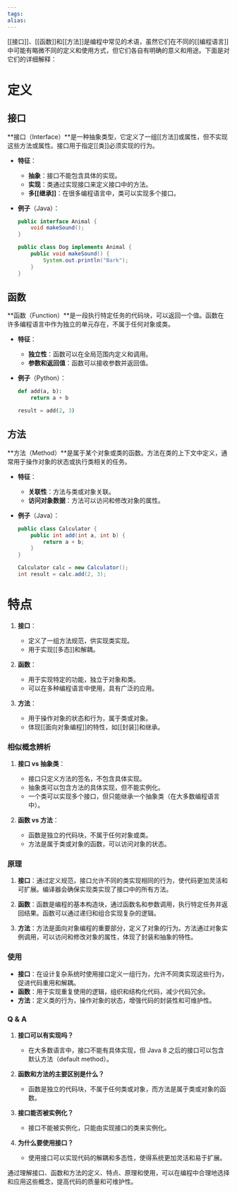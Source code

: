 ```yaml
---
tags: 
alias:
---
```


[[接口]]、[[函数]]和[[方法]]是编程中常见的术语，虽然它们在不同的[[编程语言]]中可能有略微不同的定义和使用方式，但它们各自有明确的意义和用途。下面是对它们的详细解释：

# 定义

## 接口

**接口（Interface）**是一种抽象类型，它定义了一组[[方法]]或属性，但不实现这些方法或属性。接口用于指定[[类]]必须实现的行为。

- **特征**：
  - **抽象**：接口不能包含具体的实现。
  - **实现**：类通过实现接口来定义接口中的方法。
  - **多[[继承]]**：在很多编程语言中，类可以实现多个接口。

- **例子**（Java）：
  ```java
  public interface Animal {
      void makeSound();
  }

  public class Dog implements Animal {
      public void makeSound() {
          System.out.println("Bark");
      }
  }
  ```

## 函数

**函数（Function）**是一段执行特定任务的代码块，可以返回一个值。函数在许多编程语言中作为独立的单元存在，不属于任何对象或类。

- **特征**：
  - **独立性**：函数可以在全局范围内定义和调用。
  - **参数和返回值**：函数可以接收参数并返回值。

- **例子**（Python）：
  ```python
  def add(a, b):
      return a + b

  result = add(2, 3)
  ```

## 方法

**方法（Method）**是属于某个对象或类的函数。方法在类的上下文中定义，通常用于操作对象的状态或执行类相关的任务。

- **特征**：
  - **关联性**：方法与类或对象关联。
  - **访问对象数据**：方法可以访问和修改对象的属性。

- **例子**（Java）：
  ```java
  public class Calculator {
      public int add(int a, int b) {
          return a + b;
      }
  }

  Calculator calc = new Calculator();
  int result = calc.add(2, 3);
  ```

# 特点

1. **接口**：
   - 定义了一组方法规范，供实现类实现。
   - 用于实现[[多态]]和解耦。

2. **函数**：
   - 用于实现特定的功能，独立于对象和类。
   - 可以在多种编程语言中使用，具有广泛的应用。

3. **方法**：
   - 用于操作对象的状态和行为，属于类或对象。
   - 体现[[面向对象编程]]的特性，如[[封装]]和继承。

### 相似概念辨析

1. **接口 vs 抽象类**：
   - 接口只定义方法的签名，不包含具体实现。
   - 抽象类可以包含方法的具体实现，但不能实例化。
   - 一个类可以实现多个接口，但只能继承一个抽象类（在大多数编程语言中）。

2. **函数 vs 方法**：
   - 函数是独立的代码块，不属于任何对象或类。
   - 方法是属于类或对象的函数，可以访问对象的状态。

### 原理

1. **接口**：通过定义规范，接口允许不同的类实现相同的行为，使代码更加灵活和可扩展。编译器会确保实现类实现了接口中的所有方法。

2. **函数**：函数是编程的基本构造块，通过函数名和参数调用，执行特定任务并返回结果。函数可以通过递归和组合实现复杂的逻辑。

3. **方法**：方法是面向对象编程的重要部分，定义了对象的行为。方法通过对象实例调用，可以访问和修改对象的属性，体现了封装和抽象的特性。

### 使用

- **接口**：在设计复杂系统时使用接口定义一组行为，允许不同类实现这些行为，促进代码重用和解耦。
- **函数**：用于实现重复使用的逻辑，组织和结构化代码，减少代码冗余。
- **方法**：定义类的行为，操作对象的状态，增强代码的封装性和可维护性。

### Q & A

1. **接口可以有实现吗？**
   - 在大多数语言中，接口不能有具体实现，但 Java 8 之后的接口可以包含默认方法（default method）。

2. **函数和方法的主要区别是什么？**
   - 函数是独立的代码块，不属于任何类或对象，而方法是属于类或对象的函数。

3. **接口能否被实例化？**
   - 接口不能被实例化，只能由实现接口的类来实例化。

4. **为什么要使用接口？**
   - 使用接口可以实现代码的解耦和多态性，使得系统更加灵活和易于扩展。

通过理解接口、函数和方法的定义、特点、原理和使用，可以在编程中合理地选择和应用这些概念，提高代码的质量和可维护性。